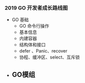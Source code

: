 ### 2019 GO 开发者成长路线图

- GO 基础
  - GO 命令行操作
  - 基本信息
  - 内建容器
  - 结构体和接口
  - defer 、Panic、recover
  - 协程、缓冲区、select、互斥锁
- GO模组
  - 

